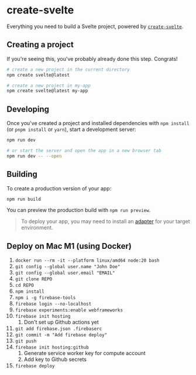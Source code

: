 # create-svelte

Everything you need to build a Svelte project, powered by [`create-svelte`](https://github.com/sveltejs/kit/tree/master/packages/create-svelte).

## Creating a project

If you're seeing this, you've probably already done this step. Congrats!

```bash
# create a new project in the current directory
npm create svelte@latest

# create a new project in my-app
npm create svelte@latest my-app
```

## Developing

Once you've created a project and installed dependencies with `npm install` (or `pnpm install` or `yarn`), start a development server:

```bash
npm run dev

# or start the server and open the app in a new browser tab
npm run dev -- --open
```

## Building

To create a production version of your app:

```bash
npm run build
```

You can preview the production build with `npm run preview`.

> To deploy your app, you may need to install an [adapter](https://kit.svelte.dev/docs/adapters) for your target environment.


## Deploy on Mac M1 (using Docker)
1. `docker run --rm -it --platform linux/amd64 node:20 bash`
2. `git config --global user.name "John Doe"`
3. `git config --global user.email "EMAIL"`
4. `git clone REPO`
5. `cd REPO`
6. `npm install`
7. `npm i -g firebase-tools`
8. `firebase login --no-localhost`
9. `firebase experiments:enable webframeworks`
10. `firebase init hosting`
    1.  Don't set up Github actions yet
11. `git add firebase.json .firebaserc`
12. `git commit -m "Add firebase deploy"`
13. `git push`
14. `firebase init hosting:github`
    1.  Generate service worker key for compute account
    2.  Add key to Github secrets
15. `firebase deploy`
